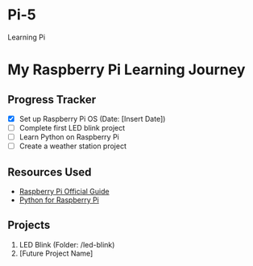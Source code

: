 # Pi-5
Learning Pi 
# My Raspberry Pi Learning Journey

## Progress Tracker
- [x] Set up Raspberry Pi OS (Date: [Insert Date])
- [ ] Complete first LED blink project
- [ ] Learn Python on Raspberry Pi
- [ ] Create a weather station project

## Resources Used
- [Raspberry Pi Official Guide](https://www.raspberrypi.com/documentation/computers/getting-started.html)
- [Python for Raspberry Pi](https://www.raspberrypi.com/documentation/computers/usage.html#python)

## Projects
1. LED Blink (Folder: /led-blink)
2. [Future Project Name]
